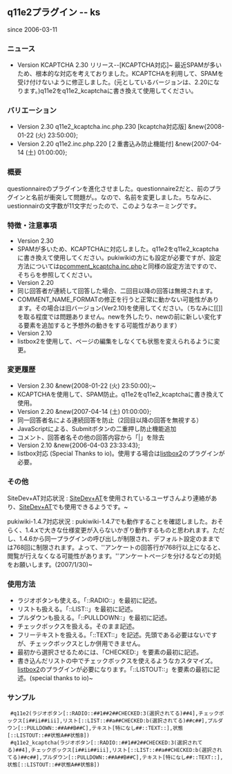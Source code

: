 ## q11e2プラグイン -- ks

since 2006-03-11

### ニュース
* Version KCAPTCHA 2.30 リリース--[KCAPTCHA対応]~
  最近SPAMが多いため、根本的な対応を考えておりました。KCAPTCHAを利用して、SPAMを受け付けないように修正しました。(元としているバージョンは、2.20になります。)q11e2をq11e2_kcaptchaに書き換えて使用してください。

### バリエーション
* Version 2.30 q11e2_kcaptcha.inc.php.230 [kcaptcha対応版] &new{2008-01-22 (火) 23:50:00};
* Version 2.20 q11e2.inc.php.220 [２重書込み防止機能付] &new{2007-04-14 (土) 01:00:00};

### 概要
questionnaireのプラグインを進化させました。questionnaire2だと、前のプラグインと名前が衝突して問題が。。なので、名前を変更しました。ちなみに、uestionnairの文字数が11文字だったので、このようなネーミングです。

### 特徴・注意事項
* Version 2.30
 * SPAMが多いため、KCAPTCHAに対応しました。q11e2をq11e2_kcaptchaに書き換えて使用してください。pukiwikiの方にも設定が必要ですが、設定方法については[pcomment_kcaptcha.inc.php](http://pukiwiki.sourceforge.jp/?%E8%87%AA%E4%BD%9C%E3%83%97%E3%83%A9%E3%82%B0%E3%82%A4%E3%83%B3%2Fpcomment_kcaptcha.inc.php)と同様の設定方法ですので、そちらを参照してください。
* Version 2.20
 * 同じ回答者が連続して回答した場合、二回目以降の回答は無視されます。
 * COMMENT_NAME_FORMATの修正を行うと正常に動かない可能性があります。その場合は旧バージョン(Ver2.10)を使用してください。（ちなみに\[\[]]を取る程度では問題ありません。newを外したり、newの前に新しい変化する要素を追加すると予想外の動きをする可能性があります）
* Version 2.10
 * listbox2を使用して、ページの編集をしなくても状態を変えられるように変更。

### 変更履歴
* Version 2.30 &new{2008-01-22 (火) 23:50:00};~
 * KCAPTCHAを使用して、SPAM防止。q11e2をq11e2_kcaptchaに書き換えて使用。
* Version 2.20 &new{2007-04-14 (土) 01:00:00};
 * 同一回答者名による連続回答を防止（2回目以降の回答を無視する）
 * JavaScriptによる、Submitボタンの二重押し防止機能追加
 * コメント、回答者名その他の回答内容から「|」を除去
* Version 2.10 &new{2006-04-03 23:33:43};
 * listbox対応 (Special Thanks to io)。使用する場合は[listbox2](http://pukiwiki.sourceforge.jp/?%E8%87%AA%E4%BD%9C%E3%83%97%E3%83%A9%E3%82%B0%E3%82%A4%E3%83%B3%2Flistbox.inc.php)のプラグインが必要。

### その他
SiteDev+AT対応状況
: [SiteDev+AT](http://www.a-kojima.net/set/)を使用されているユーザさんより連絡があり、[SiteDev+AT](http://www.a-kojima.net/set/)でも使用できるようです。~

pukiwiki-1.4.7対応状況
: pukiwiki-1.4.7でも動作することを確認しました。おそらく、1.4.xで大きな仕様変更が入らないかぎり動作するものと思われます。ただし、1.4.6から同一プラグインの呼び出しが制限され、デフォルト設定のままでは768回に制限されます。よって、''アンケートの回答行が768行以上になると、閲覧が行えなくなる可能性があります。''アンケートページを分けるなどの対処をお願いします。(2007/1/30)~

### 使用方法
* ラジオボタンも使える。「::RADIO::」を最初に記述。
* リストも扱える。「::LIST::」を最初に記述。
* プルダウンも扱える。「::PULLDOWN::」を最初に記述。
* チェックボックスを扱える。そのまま記述。
* フリーテキストを扱える。「::TEXT::」を記述。先頭である必要はないですが、チェックボックスとしか併用できません。
* 最初から選択させるためには、「CHECKED:」を要素の最初に記述。
* 書き込んだリストの中でチェックボックスを使えるようなカスタマイズ。[listbox2](http://pukiwiki.sourceforge.jp/?%E8%87%AA%E4%BD%9C%E3%83%97%E3%83%A9%E3%82%B0%E3%82%A4%E3%83%B3%2Flistbox.inc.php)のプラグインが必要になります。「::LISTOUT::」を要素の最初に記述。(special thanks to io)~

### サンプル
```
 #q11e2(ラジオボタン[::RADIO::##1##2##CHECKED:3(選択されてる)##4],チェックボックス[i##ii##iii],リスト[::LIST::##a##CHECKED:b(選択されてる)##c##],プルダウン[::PULLDOWN::##A##B##C],テキスト[特になし##::TEXT::],状態[::LISTOUT::##状態A##状態B])
 #q11e2_kcaptcha(ラジオボタン[::RADIO::##1##2##CHECKED:3(選択されてる)##4],チェックボックス[i##ii##iii],リスト[::LIST::##a##CHECKED:b(選択されてる)##c##],プルダウン[::PULLDOWN::##A##B##C],テキスト[特になし##::TEXT::],状態[::LISTOUT::##状態A##状態B])
```
